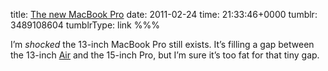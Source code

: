 title: [The new MacBook Pro](http://www.apple.com/uk/macbookpro/)
date: 2011-02-24
time: 21:33:46+0000
tumblr: 3489108604
tumblrType: link
%%%

I’m *shocked* the 13-inch MacBook Pro still exists. It’s filling a gap between the 13-inch [Air][MA] and the 15-inch Pro, but I’m sure it’s too fat for that tiny gap. 

[MA]: http://www.apple.com/macbookair/
